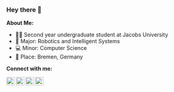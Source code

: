 ### Hey there 👋

**About Me:**
- 👨‍💻 Second year undergraduate student at Jacobs University
- 🤖 Major: Robotics and Intelligent Systems 
- 💻 Minor: Computer Science
- 📍 Place: Bremen, Germany

<!---
Here are some ideas to get you started:

- 🔭 I’m currently working on ...
- 🌱 I’m currently learning ...
- 👯 I’m looking to collaborate on ...
- 🤔 I’m looking for help with ...
- 💬 Ask me about ...
- 📫 How to reach me: ...
- 😄 Pronouns: ...
- ⚡ Fun fact: ...
-->

**Connect with me:**

<a href="https://linkedin.com/in/nayanpradhan">
  <img align="left" alt="Nayan's LinkedIn" width="22px" src="https://cdn.jsdelivr.net/npm/simple-icons@v3/icons/linkedin.svg" />
</a>
<a href="mailto:nayan.pradhan@hotmail.com">
  <img align="left" alt="Nayan's Email" width="22px" src="https://cdn.jsdelivr.net/npm/simple-icons@3.13.0/icons/mail-dot-ru.svg" />
</a>
<a href="https://github.com/nayan-pradhan">
  <img align="left" alt="Nayan's Github" width="22px" src="https://cdn.jsdelivr.net/npm/simple-icons@v3/icons/github.svg" />
</a>
<a href="https://www.facebook.com/nayan.pradhan.92/">
  <img align="left" alt="Nayan's Facebook" width="22px" src="https://cdn.jsdelivr.net/npm/simple-icons@v3/icons/facebook.svg" />
</a>
